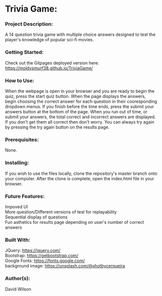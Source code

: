 # **Trivia Game:**

### **Project Description:**

A 14 question trivia game with multiple choice answers designed to test the player's knowledge of popular sci-fi movies.

### **Getting Started:**

Check out the Gitpages deployed version here: https://moldysmurf38.github.io/TriviaGame/

### **How to Use:**

When the webpage is open in your browser and you are ready to begin the quiz, press the start quiz button. When the page displays the answers, begin choosing the correct answer for each question in their cooresponding dropdown menus. If you finish before the time ends, press the submit your answers button at the bottom of the page. When you run out of time, or submit your answers, the total correct and incorrect answers are displayed. If you don't get them all correct then don't worry. You can always try again by pressing the try again button on the results page.

### **Prerequisites:**

None.

### **Installing:**

If you wish to use the files locally, clone the repository's master branch onto your computer. After the clone is complete, open the index.html file in your browser.

### **Future Features:**

Impoved UI <br/>
More question/Different versions of test for replayability <br/>
Sequential display of questions <br/>
Fun asthetics for results page depending on user's number of correct answers <br/>

### **Built With:**

JQuery: https://jquery.com/ <br/>
Bootstrap: https://getbootstrap.com/ <br/>
Google Fonts: https://fonts.google.com/ <br/>
background image: https://unsplash.com/@shotbycerqueira

### **Author(s):**

David Wilson
